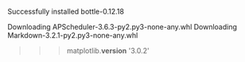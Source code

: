 Successfully installed bottle-0.12.18

Downloading APScheduler-3.6.3-py2.py3-none-any.whl
Downloading Markdown-3.2.1-py2.py3-none-any.whl 

>>> matplotlib.__version__
'3.0.2'



